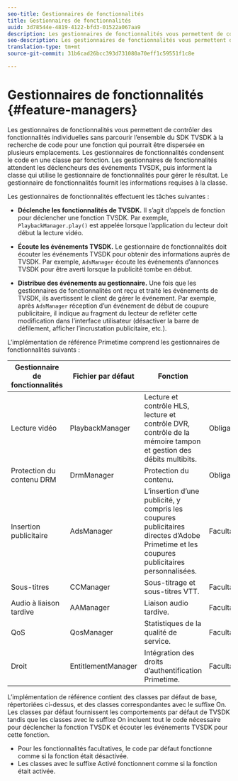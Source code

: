```yaml
---
seo-title: Gestionnaires de fonctionnalités
title: Gestionnaires de fonctionnalités
uuid: 3d78544e-4819-4122-bfd3-01522a067aa9
description: Les gestionnaires de fonctionnalités vous permettent de contrôler des fonctionnalités individuelles sans parcourir l’ensemble du SDK TVSDK à la recherche de code pour une fonction qui pourrait être dispersée en plusieurs emplacements.
seo-description: Les gestionnaires de fonctionnalités vous permettent de contrôler des fonctionnalités individuelles sans parcourir l’ensemble du SDK TVSDK à la recherche de code pour une fonction qui pourrait être dispersée en plusieurs emplacements.
translation-type: tm+mt
source-git-commit: 31b6cad26bcc393d731080a70eff1c59551f1c8e

---
```



# Gestionnaires de fonctionnalités {#feature-managers}

Les gestionnaires de fonctionnalités vous permettent de contrôler des fonctionnalités individuelles sans parcourir l’ensemble du SDK TVSDK à la recherche de code pour une fonction qui pourrait être dispersée en plusieurs emplacements. Les gestionnaires de fonctionnalités condensent le code en une classe par fonction. Les gestionnaires de fonctionnalités attendent les déclencheurs des événements TVSDK, puis informent la classe qui utilise le gestionnaire de fonctionnalités pour gérer le résultat. Le gestionnaire de fonctionnalités fournit les informations requises à la classe.

Les gestionnaires de fonctionnalités effectuent les tâches suivantes :

* **Déclenche les fonctionnalités de TVSDK.**
Il s’agit d’appels de fonction pour déclencher une fonction TVSDK. Par exemple, `PlaybackManager.play()` est appelée lorsque l’application du lecteur doit début la lecture vidéo.

* **Écoute les événements TVSDK.**
Le gestionnaire de fonctionnalités doit écouter les événements TVSDK pour obtenir des informations auprès de TVSDK. Par exemple, `AdsManager` écoute les événements d’annonces TVSDK pour être averti lorsque la publicité tombe en début.

* **Distribue des événements au gestionnaire.**
Une fois que les gestionnaires de fonctionnalités ont reçu et traité les événements de TVSDK, ils avertissent le client de gérer le événement. Par exemple, après `AdsManager` réception d’un événement de début de coupure publicitaire, il indique au fragment du lecteur de refléter cette modification dans l’interface utilisateur (désactiver la barre de défilement, afficher l’incrustation publicitaire, etc.).

L’implémentation de référence Primetime comprend les gestionnaires de fonctionnalités suivants :

| Gestionnaire de fonctionnalités | Fichier par défaut | Fonction |  |
|---|---|---|---|
| Lecture vidéo | PlaybackManager | Lecture et contrôle HLS, lecture et contrôle DVR, contrôle de la mémoire tampon et gestion des débits multibits. | Obligatoire |
| Protection du contenu DRM | DrmManager | Protection du contenu. | Obligatoire |
| Insertion publicitaire | AdsManager | L’insertion d’une publicité, y compris les coupures publicitaires directes d’Adobe Primetime et les coupures publicitaires personnalisées. | Facultatif |
| Sous-titres | CCManager | Sous-titrage et sous-titres VTT. | Facultatif |
| Audio à liaison tardive | AAManager | Liaison audio tardive. | Facultatif |
| QoS | QosManager | Statistiques de la qualité de service. | Facultatif |
| Droit | EntitlementManager | Intégration des droits d’authentification Primetime. | Facultatif |

L’implémentation de référence contient des classes par défaut de base, répertoriées ci-dessus, et des classes correspondantes avec le suffixe On. Les classes par défaut fournissent les comportements par défaut de TVSDK tandis que les classes avec le suffixe On incluent tout le code nécessaire pour déclencher la fonction TVSDK et écouter les événements TVSDK pour cette fonction.

* Pour les fonctionnalités facultatives, le code par défaut fonctionne comme si la fonction était désactivée.
* Les classes avec le suffixe Activé fonctionnent comme si la fonction était activée.